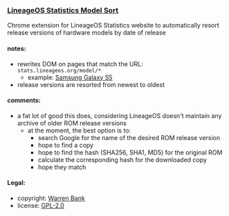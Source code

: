 ### [LineageOS Statistics Model Sort](https://github.com/warren-bank/crx-lineageos-stats-model-sort)

Chrome extension for LineageOS Statistics website to automatically resort release versions of hardware models by date of release

#### notes:

* rewrites DOM on pages that match the URL: `stats.lineageos.org/model/*`
  * example: [Samsung Galaxy S5](https://stats.lineageos.org/model/klte)
* release versions are resorted from newest to oldest

#### comments:

* a fat lot of good this does, considering LineageOS doesn't maintain any archive of older ROM release versions
  * at the moment, the best option is to:
    * search Google for the name of the desired ROM release version
    * hope to find a copy
    * hope to find the hash (SHA256, SHA1, MD5) for the original ROM
    * calculate the corresponding hash for the downloaded copy
    * hope they match

#### Legal:

* copyright: [Warren Bank](https://github.com/warren-bank)
* license: [GPL-2.0](https://www.gnu.org/licenses/old-licenses/gpl-2.0.txt)

